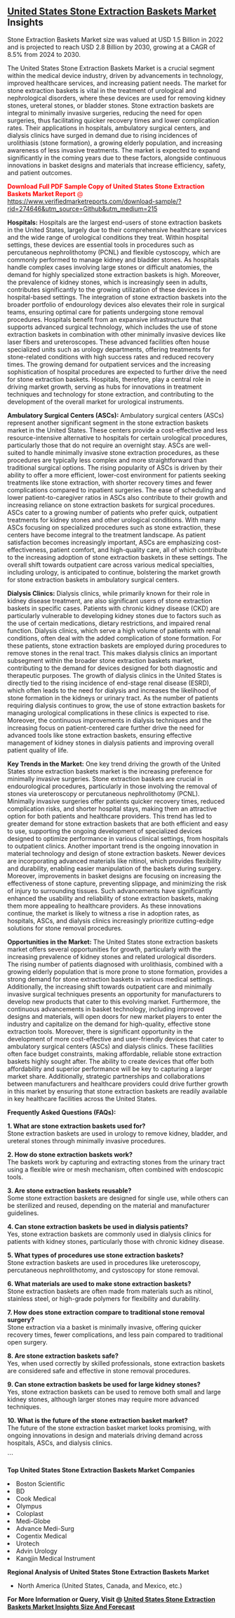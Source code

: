<h2><a href="https://www.verifiedmarketreports.com/download-sample/?rid=274646&amp;utm_source=Github&amp;utm_medium=215" target="_blank">United States Stone Extraction Baskets Market</a> Insights</h2><p>Stone Extraction Baskets Market size was valued at USD 1.5 Billion in 2022 and is projected to reach USD 2.8 Billion by 2030, growing at a CAGR of 8.5% from 2024 to 2030.</p><p> <p>The United States Stone Extraction Baskets Market is a crucial segment within the medical device industry, driven by advancements in technology, improved healthcare services, and increasing patient needs. The market for stone extraction baskets is vital in the treatment of urological and nephrological disorders, where these devices are used for removing kidney stones, ureteral stones, or bladder stones. Stone extraction baskets are integral to minimally invasive surgeries, reducing the need for open surgeries, thus facilitating quicker recovery times and lower complication rates. Their applications in hospitals, ambulatory surgical centers, and dialysis clinics have surged in demand due to rising incidences of urolithiasis (stone formation), a growing elderly population, and increasing awareness of less invasive treatments. The market is expected to expand significantly in the coming years due to these factors, alongside continuous innovations in basket designs and materials that increase efficiency, safety, and patient outcomes. <p><span class=""><span style="color: #ff0000;"><strong>Download Full PDF Sample Copy of United States Stone Extraction Baskets Market Report</strong> @ </span><a href="https://www.verifiedmarketreports.com/download-sample/?rid=274646&amp;utm_source=Github&amp;utm_medium=215" target="_blank">https://www.verifiedmarketreports.com/download-sample/?rid=274646&amp;utm_source=Github&amp;utm_medium=215</a></span></p></p> <p><strong>Hospitals:</strong> Hospitals are the largest end-users of stone extraction baskets in the United States, largely due to their comprehensive healthcare services and the wide range of urological conditions they treat. Within hospital settings, these devices are essential tools in procedures such as percutaneous nephrolithotomy (PCNL) and flexible cystoscopy, which are commonly performed to manage kidney and bladder stones. As hospitals handle complex cases involving large stones or difficult anatomies, the demand for highly specialized stone extraction baskets is high. Moreover, the prevalence of kidney stones, which is increasingly seen in adults, contributes significantly to the growing utilization of these devices in hospital-based settings. The integration of stone extraction baskets into the broader portfolio of endourology devices also elevates their role in surgical teams, ensuring optimal care for patients undergoing stone removal procedures. Hospitals benefit from an expansive infrastructure that supports advanced surgical technology, which includes the use of stone extraction baskets in combination with other minimally invasive devices like laser fibers and ureteroscopes. These advanced facilities often house specialized units such as urology departments, offering treatments for stone-related conditions with high success rates and reduced recovery times. The growing demand for outpatient services and the increasing sophistication of hospital procedures are expected to further drive the need for stone extraction baskets. Hospitals, therefore, play a central role in driving market growth, serving as hubs for innovations in treatment techniques and technology for stone extraction, and contributing to the development of the overall market for urological instruments. <p><strong>Ambulatory Surgical Centers (ASCs):</strong> Ambulatory surgical centers (ASCs) represent another significant segment in the stone extraction baskets market in the United States. These centers provide a cost-effective and less resource-intensive alternative to hospitals for certain urological procedures, particularly those that do not require an overnight stay. ASCs are well-suited to handle minimally invasive stone extraction procedures, as these procedures are typically less complex and more straightforward than traditional surgical options. The rising popularity of ASCs is driven by their ability to offer a more efficient, lower-cost environment for patients seeking treatments like stone extraction, with shorter recovery times and fewer complications compared to inpatient surgeries. The ease of scheduling and lower patient-to-caregiver ratios in ASCs also contribute to their growth and increasing reliance on stone extraction baskets for surgical procedures. ASCs cater to a growing number of patients who prefer quick, outpatient treatments for kidney stones and other urological conditions. With many ASCs focusing on specialized procedures such as stone extraction, these centers have become integral to the treatment landscape. As patient satisfaction becomes increasingly important, ASCs are emphasizing cost-effectiveness, patient comfort, and high-quality care, all of which contribute to the increasing adoption of stone extraction baskets in these settings. The overall shift towards outpatient care across various medical specialties, including urology, is anticipated to continue, bolstering the market growth for stone extraction baskets in ambulatory surgical centers. <p><strong>Dialysis Clinics:</strong> Dialysis clinics, while primarily known for their role in kidney disease treatment, are also significant users of stone extraction baskets in specific cases. Patients with chronic kidney disease (CKD) are particularly vulnerable to developing kidney stones due to factors such as the use of certain medications, dietary restrictions, and impaired renal function. Dialysis clinics, which serve a high volume of patients with renal conditions, often deal with the added complication of stone formation. For these patients, stone extraction baskets are employed during procedures to remove stones in the renal tract. This makes dialysis clinics an important subsegment within the broader stone extraction baskets market, contributing to the demand for devices designed for both diagnostic and therapeutic purposes. The growth of dialysis clinics in the United States is directly tied to the rising incidence of end-stage renal disease (ESRD), which often leads to the need for dialysis and increases the likelihood of stone formation in the kidneys or urinary tract. As the number of patients requiring dialysis continues to grow, the use of stone extraction baskets for managing urological complications in these clinics is expected to rise. Moreover, the continuous improvements in dialysis techniques and the increasing focus on patient-centered care further drive the need for advanced tools like stone extraction baskets, ensuring effective management of kidney stones in dialysis patients and improving overall patient quality of life. <p><strong>Key Trends in the Market:</strong> One key trend driving the growth of the United States stone extraction baskets market is the increasing preference for minimally invasive surgeries. Stone extraction baskets are crucial in endourological procedures, particularly in those involving the removal of stones via ureteroscopy or percutaneous nephrolithotomy (PCNL). Minimally invasive surgeries offer patients quicker recovery times, reduced complication risks, and shorter hospital stays, making them an attractive option for both patients and healthcare providers. This trend has led to greater demand for stone extraction baskets that are both efficient and easy to use, supporting the ongoing development of specialized devices designed to optimize performance in various clinical settings, from hospitals to outpatient clinics. Another important trend is the ongoing innovation in material technology and design of stone extraction baskets. Newer devices are incorporating advanced materials like nitinol, which provides flexibility and durability, enabling easier manipulation of the baskets during surgery. Moreover, improvements in basket designs are focusing on increasing the effectiveness of stone capture, preventing slippage, and minimizing the risk of injury to surrounding tissues. Such advancements have significantly enhanced the usability and reliability of stone extraction baskets, making them more appealing to healthcare providers. As these innovations continue, the market is likely to witness a rise in adoption rates, as hospitals, ASCs, and dialysis clinics increasingly prioritize cutting-edge solutions for stone removal procedures. <p><strong>Opportunities in the Market:</strong> The United States stone extraction baskets market offers several opportunities for growth, particularly with the increasing prevalence of kidney stones and related urological disorders. The rising number of patients diagnosed with urolithiasis, combined with a growing elderly population that is more prone to stone formation, provides a strong demand for stone extraction baskets in various medical settings. Additionally, the increasing shift towards outpatient care and minimally invasive surgical techniques presents an opportunity for manufacturers to develop new products that cater to this evolving market. Furthermore, the continuous advancements in basket technology, including improved designs and materials, will open doors for new market players to enter the industry and capitalize on the demand for high-quality, effective stone extraction tools. Moreover, there is significant opportunity in the development of more cost-effective and user-friendly devices that cater to ambulatory surgical centers (ASCs) and dialysis clinics. These facilities often face budget constraints, making affordable, reliable stone extraction baskets highly sought after. The ability to create devices that offer both affordability and superior performance will be key to capturing a larger market share. Additionally, strategic partnerships and collaborations between manufacturers and healthcare providers could drive further growth in this market by ensuring that stone extraction baskets are readily available in key healthcare facilities across the United States. <p><strong>Frequently Asked Questions (FAQs):</strong></p> <p><strong>1. What are stone extraction baskets used for?</strong><br>Stone extraction baskets are used in urology to remove kidney, bladder, and ureteral stones through minimally invasive procedures.</p> <p><strong>2. How do stone extraction baskets work?</strong><br>The baskets work by capturing and extracting stones from the urinary tract using a flexible wire or mesh mechanism, often combined with endoscopic tools.</p> <p><strong>3. Are stone extraction baskets reusable?</strong><br>Some stone extraction baskets are designed for single use, while others can be sterilized and reused, depending on the material and manufacturer guidelines.</p> <p><strong>4. Can stone extraction baskets be used in dialysis patients?</strong><br>Yes, stone extraction baskets are commonly used in dialysis clinics for patients with kidney stones, particularly those with chronic kidney disease.</p> <p><strong>5. What types of procedures use stone extraction baskets?</strong><br>Stone extraction baskets are used in procedures like ureteroscopy, percutaneous nephrolithotomy, and cystoscopy for stone removal.</p> <p><strong>6. What materials are used to make stone extraction baskets?</strong><br>Stone extraction baskets are often made from materials such as nitinol, stainless steel, or high-grade polymers for flexibility and durability.</p> <p><strong>7. How does stone extraction compare to traditional stone removal surgery?</strong><br>Stone extraction via a basket is minimally invasive, offering quicker recovery times, fewer complications, and less pain compared to traditional open surgery.</p> <p><strong>8. Are stone extraction baskets safe?</strong><br>Yes, when used correctly by skilled professionals, stone extraction baskets are considered safe and effective in stone removal procedures.</p> <p><strong>9. Can stone extraction baskets be used for large kidney stones?</strong><br>Yes, stone extraction baskets can be used to remove both small and large kidney stones, although larger stones may require more advanced techniques.</p> <p><strong>10. What is the future of the stone extraction basket market?</strong><br>The future of the stone extraction basket market looks promising, with ongoing innovations in design and materials driving demand across hospitals, ASCs, and dialysis clinics.</p> ```</p><p><strong>Top United States Stone Extraction Baskets Market Companies</strong></p><div data-test-id=""><p><li>Boston Scientific</li><li> BD</li><li> Cook Medical</li><li> Olympus</li><li> Coloplast</li><li> Medi-Globe</li><li> Advance Medi-Surg</li><li> Cogentix Medical</li><li> Urotech</li><li> Advin Urology</li><li> Kangjin Medical Instrument</li></p><div><strong>Regional Analysis of&nbsp;United States Stone Extraction Baskets Market</strong></div><ul><li dir="ltr"><p dir="ltr">North America&nbsp;(United States, Canada, and Mexico, etc.)</p></li></ul><p><strong>For More Information or Query, Visit @&nbsp;</strong><strong><a href="https://www.verifiedmarketreports.com/product/stone-extraction-baskets-market/?utm_source=Github&amp;utm_medium=215" target="_blank">United States Stone Extraction Baskets Market Insights Size And Forecast</a></strong></p></div>
